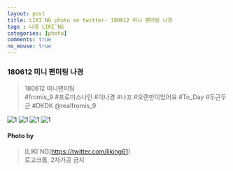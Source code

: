 ```yaml
---
layout: post
title: LIKI`NG photo on twitter- 180612 미니 팬미팅 나경
tags : 나경 LIKI`NG
categories: [photo]
comments: true
no_mouse: true
---
```

 

###  180612 미니 팬미팅 나경

> 180612 미니팬미팅  
#fromis_9 #프로미스나인 #이나경 #나꼬 #오랜만이었어요  #To_Day #두근두근 #DKDK @realfromis_9


![1](https://pbs.twimg.com/media/DffvPr_WsAAM12S.jpg)
![1](https://pbs.twimg.com/media/DffvRamUYAAczyl.jpg)
![1](https://pbs.twimg.com/media/DffvSd0UwAAs_O0.jpg)
![1](https://pbs.twimg.com/media/DffvUyOW4AIQpjn.jpg)

#### Photo by
> [LIKI`NG]https://twitter.com/liking61)  
로고크롭, 2차가공 금지
